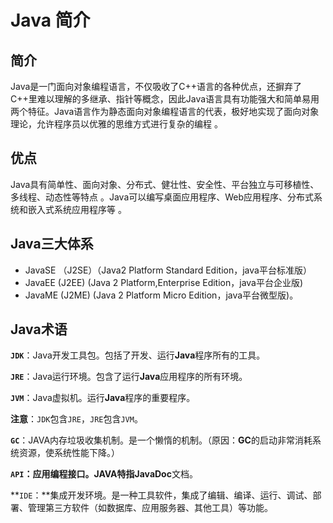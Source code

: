 # Java 简介

## 简介

Java是一门面向对象编程语言，不仅吸收了C++语言的各种优点，还摒弃了C++里难以理解的多继承、指针等概念，因此Java语言具有功能强大和简单易用两个特征。Java语言作为静态面向对象编程语言的代表，极好地实现了面向对象理论，允许程序员以优雅的思维方式进行复杂的编程  。



## 优点

Java具有简单性、面向对象、分布式、健壮性、安全性、平台独立与可移植性、多线程、动态性等特点  。Java可以编写桌面应用程序、Web应用程序、分布式系统和嵌入式系统应用程序等  。



## Java三大体系

- JavaSE （J2SE）（Java2 Platform Standard Edition，java平台标准版）
- JavaEE    (J2EE)    (Java 2 Platform,Enterprise Edition，java平台企业版)
- JavaME   (J2ME)   (Java 2 Platform Micro Edition，java平台微型版)。



## Java术语

**`JDK`**：Java开发工具包。包括了开发、运行**Java**程序所有的工具。

**`JRE`**：Java运行环境。包含了运行**Java**应用程序的所有环境。

**`JVM`**：Java虚拟机。运行**Java**程序的重要程序。

**注意**：`JDK`包含`JRE`，`JRE`包含`JVM`。

**`GC`**：JAVA内存垃圾收集机制。是一个懒惰的机制。（原因：**GC**的启动非常消耗系统资源，使系统性能下降。）

**`API`：**应用编程接口。**JAVA**特指**JavaDoc**文档。

**`IDE`：**集成开发环境。是一种工具软件，集成了编辑、编译、运行、调试、部署、管理第三方软件（如数据库、应用服务器、其他工具）等功能。